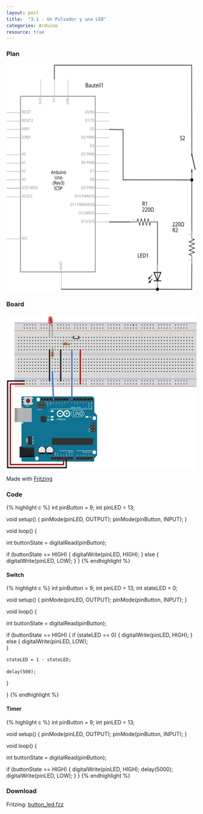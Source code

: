 ```yaml
---
layout: post
title:  "3.1 - Un Pulsador y una LED"
categories: Arduino
resource: true
---
```


### Plan

<div class="schaltplan">
	<img src="/images/fritzing/arduino/button_led_Schaltplan.svg" width="800" height="600" alt="wiring plan" />
</div>

### Board

<img src="/images/fritzing/arduino/button_led_Steckplatine.svg" width="584" height="409" alt="bread board" />

<p class="advert">Made with <a href="http://fritzing.org">Fritzing</a></p>

### Code

{% highlight c %}
int pinButton = 9;
int pinLED = 13;

void setup() {
  pinMode(pinLED, OUTPUT);
  pinMode(pinButton, INPUT);
}

void loop() {

  int buttonState = digitalRead(pinButton);

  if (buttonState == HIGH) {
    digitalWrite(pinLED, HIGH);
  }
  else {
    digitalWrite(pinLED, LOW);
  }
}
{% endhighlight %}

#### Switch

{% highlight c %}
int pinButton = 9;
int pinLED = 13;
int stateLED = 0;

void setup() {
  pinMode(pinLED, OUTPUT);
  pinMode(pinButton, INPUT);
}

void loop() {

  int buttonState = digitalRead(pinButton);

  if (buttonState == HIGH) {
    if (stateLED == 0) {
      digitalWrite(pinLED, HIGH);
    }
    else {
      digitalWrite(pinLED, LOW);     
    }

    stateLED = 1 - stateLED;

    delay(500);
  }
  
}
{% endhighlight %}

#### Timer

{% highlight c %}
int pinButton = 9;
int pinLED = 13;

void setup() {
  pinMode(pinLED, OUTPUT);
  pinMode(pinButton, INPUT);
}

void loop() {

  int buttonState = digitalRead(pinButton);

  if (buttonState == HIGH) {
    digitalWrite(pinLED, HIGH);
    delay(5000);
    digitalWrite(pinLED, LOW);
  }
}
{% endhighlight %}

### Download

Fritzing: [button_led.fzz](/images/fritzing/arduino/button_led.fzz)
